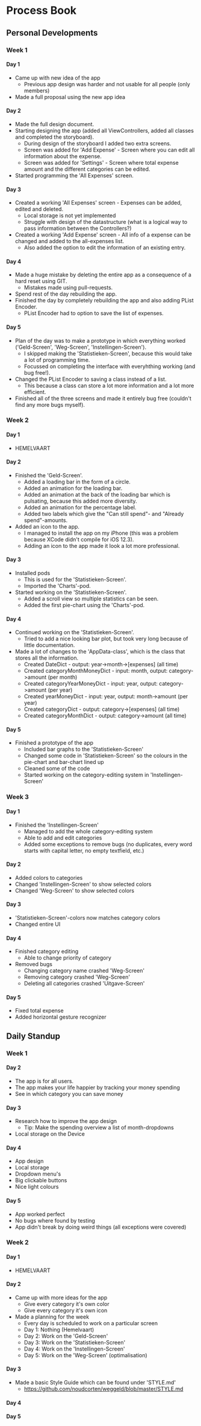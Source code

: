 # Process Book


## Personal Developments
### Week 1
#### Day 1
* Came up with new idea of the app
    * Previous app design was harder and not usable for all people (only members)
* Made a full proposal using the new app idea

#### Day 2
* Made the full design document.
* Starting designing the app (added all ViewControllers, added all classes and completed the storyboard).
    * During design of the storyboard I added two extra screens.
    * Screen was added for 'Add Expense' - Screen where you can edit all information about the expense.
    * Screen was added for 'Settings' - Screen where total expense amount and the different categories can be edited.
* Started programming the 'All Expenses' screen.

#### Day 3
* Created a working 'All Expenses' screen - Expenses can be added, edited and deleted.
    * Local storage is not yet implemented
    * Struggle with design of the datastructure (what is a logical way to pass information between the Controllers?)
* Created a working 'Add Expense' screen - All info of a expense can be changed and added to the all-expenses list.
    * Also added the option to edit the information of an existing entry.

#### Day 4
* Made a huge mistake by deleting the entire app as a consequence of a hard reset using GIT.
    * Mistakes made using pull-requests.
* Spend rest of the day rebuilding the app.
* Finished the day by completely rebuilding the app and also adding PList Encoder.
    * PList Encoder had to option to save the list of expenses.

#### Day 5
* Plan of the day was to make a prototype in which everything worked ('Geld-Screen', 'Weg-Screen', 'Instellingen-Screen').
    * I skipped making the 'Statistieken-Screen', because this would take a lot of programming time.
    * Focussed on completing the interface with everyhthing working (and bug free!).
* Changed the PList Encoder to saving a class instead of a list.
    * This because a class can store a lot more information and a lot more efficient.
* Finished all of the three screens and made it entirely bug free (couldn't find any more bugs myself).

### Week 2
#### Day 1
* HEMELVAART

#### Day 2
* Finished the 'Geld-Screen'.
   * Added a loading bar in the form of a circle.
   * Added an animation for the loading bar.
   * Added an animation at the back of the loading bar which is pulsating, because this added more diversity.
   * Added an animation for the percentage label.
   * Added two labels which give the "Can still spend"- and "Already spend"-amounts.
* Added an icon to the app.
   * I managed to install the app on my iPhone (this was a problem because XCode didn't compile for iOS 12.3).
   * Adding an icon to the app made it look a lot more professional.

#### Day 3
* Installed pods
   * This is used for the 'Statistieken-Screen'.
   * Imported the 'Charts'-pod.
* Started working on the 'Statistieken-Screen'.
   * Added a scroll view so multiple statistics can be seen.
   * Added the first pie-chart using the 'Charts'-pod.

#### Day 4
* Continued working on the 'Statistieken-Screen'.
   * Tried to add a nice looking bar plot, but took very long because of little documentation.
* Made a lot of changes to the 'AppData-class', which is the class that stores all the information.
   * Created DateDict - output: year->month->[expenses] (all time)
   * Created categoryMonthMoneyDict - input: month, output: category->amount (per month)
   * Created categoryYearMoneyDict - input: year, output: category->amount (per year)
   * Created yearMoneyDict - input: year, output: month->amount (per year)
   * Created categoryDict - output: category->[expenses] (all time)
   * Created categoryMonthDict - output: category->amount (all time)
   

#### Day 5
* Finished a prototype of the app
   * Included bar graphs to the 'Statistieken-Screen'
   * Changed some code in 'Statistieken-Screen' so the colours in the pie-chart and bar-chart lined up
   * Cleaned some of the code
   * Started working on the category-editing system in 'Instellingen-Screen'
   
### Week 3
#### Day 1
* Finished the 'Instellingen-Screen'
   * Managed to add the whole category-editing system
   * Able to add and edit categories
   * Added some exceptions to remove bugs (no duplicates, every word starts with capital letter, no empty textfield, etc.)
   
#### Day 2
* Added colors to categories
* Changed 'Instellingen-Screen' to show selected colors
* Changed 'Weg-Screen' to show selected colors

#### Day 3
* 'Statistieken-Screen'-colors now matches category colors
* Changed entire UI

#### Day 4
* Finished category editing
   * Able to change priority of category
* Removed bugs
   * Changing category name crashed 'Weg-Screen'
   * Removing category crashed 'Weg-Screen'
   * Deleting all categories crashed 'Uitgave-Screen'

#### Day 5
* Fixed total expense
* Added horizontal gesture recognizer

## Daily Standup
### Week 1
#### Day 2
* The app is for all users.
* The app makes your life happier by tracking your money spending
* See in which category you can save money

#### Day 3
* Research how to improve the app design
  * Tip: Make the spending overview a list of month-dropdowns
* Local storage on the Device

#### Day 4
* App design
* Local storage
* Dropdown menu's
* Big clickable buttons
* Nice light colours

#### Day 5
* App worked perfect
* No bugs where found by testing
* App didn't break by doing weird things (all exceptions were covered)

### Week 2
#### Day 1
* HEMELVAART

#### Day 2
* Came up with more ideas for the app
   * Give every category it's own color 
   * Give every category it's own icon
* Made a planning for the week
   * Every day is scheduled to work on a particular screen
   * Day 1: Nothing (Hemelvaart)
   * Day 2: Work on the 'Geld-Screen'
   * Day 3: Work on the 'Statistieken-Screen'
   * Day 4: Work on the 'Instellingen-Screen'
   * Day 5: Work on the 'Weg-Screen' (optimalisation)

#### Day 3
* Made a basic Style Guide which can be found under 'STYLE.md'
   * https://github.com/noudcorten/weggeld/blob/master/STYLE.md

#### Day 4


#### Day 5

